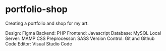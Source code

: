 # portfolio-shop
Creating a portfolio and shop for my art.

Design: Figma
Backend: PHP
Frontend: Javascript
Database: MySQL
Local Server: MAMP
CSS Preprocessor: SASS
Version Control: Git and Github
Code Editor: Visual Studio Code
